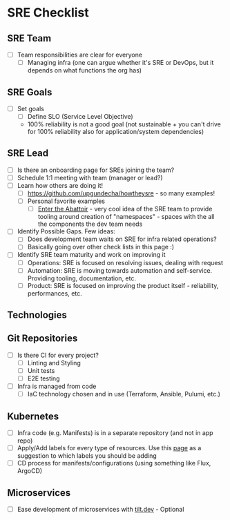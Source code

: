 # SRE Checklist

## SRE Team

- [ ] Team responsibilities are clear for everyone
  - [  ] Managing infra (one can argue whether it's SRE or DevOps, but it depends on what functions the org has)

## SRE Goals 

- [ ] Set goals
  - [ ] Define SLO (Service Level Objective)
  - 100% reliability is not a good goal (not sustainable + you can't drive for 100% reliability also for application/system dependencies)

## SRE Lead 

- [ ] Is there an onboarding page for SREs joining the team?
- [ ] Schedule 1:1 meeting with team (manager or lead?)
- [ ] Learn how others are doing it!
    - [ ] https://github.com/upgundecha/howtheysre - so many examples!
    - [ ] Personal favorite examples
      - [  ] [Enter the Abattoir](https://achievers.engineering/enter-the-abattoir-ee5e2019f0b3) - very cool idea of the SRE team to provide tooling around creation of "namespaces" - spaces with the all the components the dev team needs
- [ ] Identify Possible Gaps. Few ideas:
  - [ ] Does development team waits on SRE for infra related operations?
  - [ ] Basically going over other check lists in this page :)
- [ ] Identify SRE team maturity and work on improving it
  - [ ] Operations: SRE is focused on resolving issues, dealing with request
  - [ ] Automation: SRE is moving towards automation and self-service. Providing tooling, documentation, etc.
  - [ ] Product: SRE is focused on improving the product itself - reliability, performances, etc.

## Technologies

## Git Repositories

- [ ] Is there CI for every project?
  - [ ] Linting and Styling
  - [ ] Unit tests
  - [ ] E2E testing
- [ ] Infra is managed from code
  - [ ] IaC technology chosen and in use (Terraform, Ansible, Pulumi, etc.)

## Kubernetes

- [ ] Infra code (e.g. Manifests) is in a separate repository (and not in app repo)
- [ ] Apply/Add labels for every type of resources. Use this [page](https://kubernetes.io/docs/concepts/overview/working-with-objects/common-labels) as a suggestion to which labels you should be adding
- [ ] CD process for manifests/configurations (using something like Flux, ArgoCD)

## Microservices

- [ ] Ease development of microservices with [tilt.dev](https://tilt.dev) - Optional
